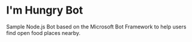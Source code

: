 # I'm Hungry Bot
Sample Node.js Bot based on the Microsoft Bot Framework to help users find open food places nearby.